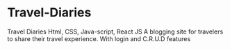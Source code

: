 # Travel-Diaries
Travel Diaries Html, CSS, Java-script, React JS A blogging site for travelers to share their travel experience. With login and C.R.U.D features
